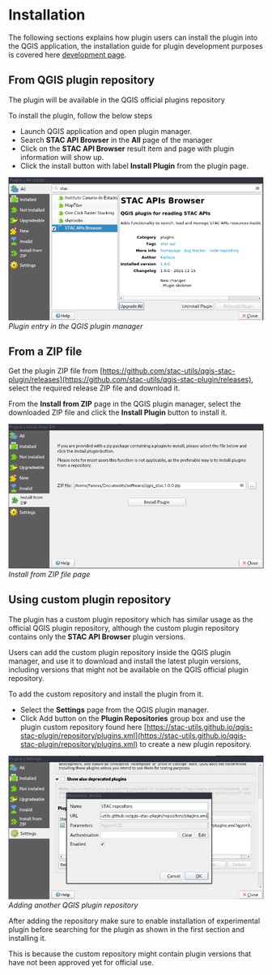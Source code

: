 # Installation
The following sections explains how plugin users can install the plugin into the QGIS application, the
installation guide for plugin development purposes is covered here [development page](./development).

## From QGIS plugin repository
The plugin will be available in the QGIS official plugins repository

To install the plugin, follow the below steps

- Launch QGIS application and open plugin manager.
- Search **STAC API Browser** in the **All** page of the manager
- Click on the **STAC API Browser** result item and page with plugin information will show up.
- Click the install button with label **Install Plugin** from the plugin page.

![image](images/install-from-repository.png)
_Plugin entry in the QGIS plugin manager_

## From a ZIP file

Get the plugin ZIP file from [https://github.com/stac-utils/qgis-stac-plugin/releases](https://github.com/stac-utils/qgis-stac-plugin/releases), select the required
release ZIP file and download it.

From the **Install from ZIP** page in the QGIS plugin manager, select the downloaded ZIP file and click the 
**Install Plugin** button to install it.

![image](images/install-from-zip.png)
_Install from ZIP file page_


## Using custom plugin repository

The plugin has a custom plugin repository which has similar usage as the official QGIS plugin repository,
although the custom plugin repository contains only the **STAC API Browser** plugin versions.

Users can add the custom plugin repository inside the QGIS plugin manager, and use it to download and 
install the latest plugin versions, including versions that might not be available on the QGIS official 
plugin repository.

To add the custom repository and install the plugin from it. 

- Select the **Settings** page from the QGIS plugin manager.
- Click Add button on the **Plugin Repositories** group box and
use the plugin custom repository found here
[https://stac-utils.github.io/qgis-stac-plugin/repository/plugins.xml](https://stac-utils.github.io/qgis-stac-plugin/repository/plugins.xml)
 to create a new plugin repository.

![image](images/add-repository.png)
_Adding another QGIS plugin repository_

After adding the repository make sure to enable installation of experimental plugin
before searching for the plugin as shown in the first section and installing it.

This is because the custom repository might contain plugin versions that have not been approved yet 
for official use.

